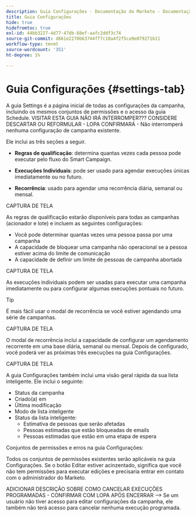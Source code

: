```yaml
---
description: Guia Configurações - Documentação do Marketo - Documentação do produto
title: Guia Configurações
hide: true
hidefromtoc: true
exl-id: 44bb3227-4d77-47db-88ef-aafc2ddf3c74
source-git-commit: d661e2270b63744ff7c18a4f2f5ca9e079271b11
workflow-type: tm+mt
source-wordcount: '351'
ht-degree: 1%

---
```


# Guia Configurações {#settings-tab}

A guia Settings é a página inicial de todas as configurações da campanha, incluindo os mesmos conjuntos de permissões e o acesso da guia Schedule. VISITAR ESTA GUIA NÃO IRÁ INTERROMPER??? CONSIDERE DESCARTAR OU REFORMULAR - LOPA CONFIRMARÁ - Não interromperá nenhuma configuração de campanha existente.

Ele inclui as três seções a seguir.

* **Regras de qualificação**: determina quantas vezes cada pessoa pode executar pelo fluxo do Smart Campaign.

* **Execuções Individuais**: pode ser usado para agendar execuções únicas imediatamente ou no futuro.

* **Recorrência**: usado para agendar uma recorrência diária, semanal ou mensal.

CAPTURA DE TELA

As regras de qualificação estarão disponíveis para todas as campanhas (acionador e lote) e incluem as seguintes configurações:

* Você pode determinar quantas vezes uma pessoa passa por uma campanha
* A capacidade de bloquear uma campanha não operacional se a pessoa estiver acima do limite de comunicação
* A capacidade de definir um limite de pessoas de campanha abortada

CAPTURA DE TELA

As execuções individuais podem ser usadas para executar uma campanha imediatamente ou para configurar algumas execuções pontuais no futuro.

>[!TIP]
>
>É mais fácil usar o modal de recorrência se você estiver agendando uma série de campanhas.

CAPTURA DE TELA

O modal de recorrência inclui a capacidade de configurar um agendamento recorrente em uma base diária, semanal ou mensal. Depois de configurado, você poderá ver as próximas três execuções na guia Configurações.

CAPTURA DE TELA

A guia Configurações também inclui uma visão geral rápida da sua lista inteligente. Ele inclui o seguinte:

* Status da campanha
* Criado(a) em
* Última modificação
* Modo de lista inteligente
* Status da lista inteligente:
   * Estimativa de pessoas que serão afetadas
   * Pessoas estimadas que estão bloqueadas de emails
   * Pessoas estimadas que estão em uma etapa de espera

Conjuntos de permissões e erros na guia Configurações:

Todos os conjuntos de permissões existentes serão aplicáveis na guia Configurações. Se o botão Editar estiver acinzentado, significa que você não tem permissões para executar edições e precisaria entrar em contato com o administrador do Marketo.

ADICIONAR DESCRIÇÃO SOBRE COMO CANCELAR EXECUÇÕES PROGRAMADAS - CONFIRMAR COM LOPA APÓS ENCERRAR —> Se um usuário não tiver acesso para editar configurações da campanha, ele também não terá acesso para cancelar nenhuma execução programada.
